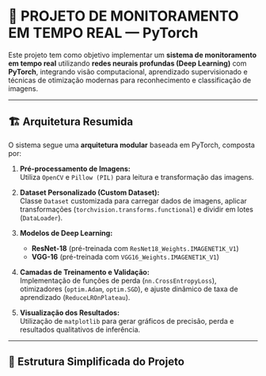 # 🧠 PROJETO DE MONITORAMENTO EM TEMPO REAL — PyTorch

Este projeto tem como objetivo implementar um **sistema de monitoramento em tempo real** utilizando **redes neurais profundas (Deep Learning)** com **PyTorch**, integrando visão computacional, aprendizado supervisionado e técnicas de otimização modernas para reconhecimento e classificação de imagens.

---

## 🏗️ Arquitetura Resumida

O sistema segue uma **arquitetura modular** baseada em PyTorch, composta por:

1. **Pré-processamento de Imagens:**  
   Utiliza `OpenCV` e `Pillow (PIL)` para leitura e transformação das imagens.

2. **Dataset Personalizado (Custom Dataset):**  
   Classe `Dataset` customizada para carregar dados de imagens, aplicar transformações (`torchvision.transforms.functional`) e dividir em lotes (`DataLoader`).

3. **Modelos de Deep Learning:**  
   - **ResNet-18** (pré-treinada com `ResNet18_Weights.IMAGENET1K_V1`)  
   - **VGG-16** (pré-treinada com `VGG16_Weights.IMAGENET1K_V1`)

4. **Camadas de Treinamento e Validação:**  
   Implementação de funções de perda (`nn.CrossEntropyLoss`), otimizadores (`optim.Adam`, `optim.SGD`), e ajuste dinâmico de taxa de aprendizado (`ReduceLROnPlateau`).

5. **Visualização dos Resultados:**  
   Utilização de `matplotlib` para gerar gráficos de precisão, perda e resultados qualitativos de inferência.

---

## 🧩 Estrutura Simplificada do Projeto

